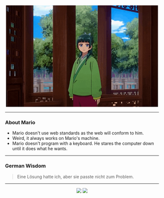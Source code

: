 <p align="center">
  <img src="assets/maomao.gif" />
</p>

---

### About Mario
- Mario doesn't use web standards as the web will conform to him.
- Weird, it always works on Mario's machine.
- Mario doesn't program with a keyboard. He stares the computer down until it does what he wants.

---

### German Wisdom
> Eine Lösung hatte ich, aber sie passte nicht zum Problem.

---

<p align="center">
  <a>
    <img height="180em" src="https://github-readme-stats-eight-theta.vercel.app/api?username=Torfkopp&show_icons=true&theme=dark&include_all_commits=true&count_private=true"/>
  </a>
  <a href="https://github.com/Torfkopp?tab=repositories">
    <img height="180em" src="https://github-readme-stats-eight-theta.vercel.app/api/top-langs/?username=torfkopp&layout=compact&theme=dark&langs_count=8&hide=java"/>
  </a>
</p>
